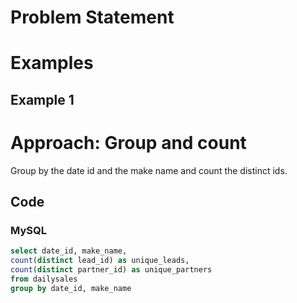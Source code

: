# Problem Statement

# Examples
## Example 1

# Approach: Group and count
Group by the date id and the make name and count the distinct ids.
## Code
### MySQL
```sql
select date_id, make_name,
count(distinct lead_id) as unique_leads,
count(distinct partner_id) as unique_partners
from dailysales
group by date_id, make_name
```